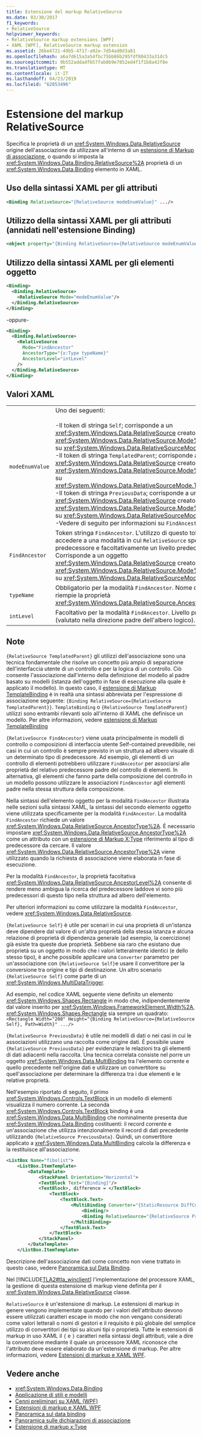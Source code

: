 ```yaml
---
title: Estensione del markup RelativeSource
ms.date: 03/30/2017
f1_keywords:
- RelativeSource
helpviewer_keywords:
- RelativeSource markup extensions [WPF]
- XAML [WPF], RelativeSource markup extension
ms.assetid: 26be4721-49b5-4717-a92e-7d54ad0d3a81
ms.openlocfilehash: a6a7d615a3a54fbc75bb86b295fdf80433a31dc5
ms.sourcegitcommit: 9b552addadfb57fab0b9e7852ed4f1f1b8a42f8e
ms.translationtype: MT
ms.contentlocale: it-IT
ms.lasthandoff: 04/23/2019
ms.locfileid: "62053496"
---
```

# <a name="relativesource-markupextension"></a>Estensione del markup RelativeSource

Specifica le proprietà di un <xref:System.Windows.Data.RelativeSource> origine dell'associazione da utilizzare all'interno di un [estensione di Markup di associazione](binding-markup-extension.md), o quando si imposta la <xref:System.Windows.Data.Binding.RelativeSource%2A> proprietà di un <xref:System.Windows.Data.Binding> elemento in XAML.

## <a name="xaml-attribute-usage"></a>Uso della sintassi XAML per gli attributi

```xml
<Binding RelativeSource="{RelativeSource modeEnumValue}" .../>
```

## <a name="xaml-attribute-usage-nested-within-binding-extension"></a>Utilizzo della sintassi XAML per gli attributi (annidati nell'estensione Binding)

```xml
<object property="{Binding RelativeSource={RelativeSource modeEnumValue} ...}" .../>
```

## <a name="xaml-object-element-usage"></a>Utilizzo della sintassi XAML per gli elementi oggetto

```xml
<Binding>
  <Binding.RelativeSource>
    <RelativeSource Mode="modeEnumValue"/>
  </Binding.RelativeSource>
</Binding>
```

-oppure-

```xml
<Binding>
  <Binding.RelativeSource>
    <RelativeSource
      Mode="FindAncestor"
      AncestorType="{x:Type typeName}"
      AncestorLevel="intLevel"
    />
  </Binding.RelativeSource>
</Binding>
```

## <a name="xaml-values"></a>Valori XAML

|||
|-|-|
|`modeEnumValue`|Uno dei seguenti:<br /><br /> -Il token di stringa `Self`; corrisponde a un <xref:System.Windows.Data.RelativeSource> creato con relativo <xref:System.Windows.Data.RelativeSource.Mode%2A> impostata su <xref:System.Windows.Data.RelativeSourceMode.Self>.<br />-Il token di stringa `TemplatedParent`; corrisponde a un <xref:System.Windows.Data.RelativeSource> creato con relativo <xref:System.Windows.Data.RelativeSource.Mode%2A> impostata su <xref:System.Windows.Data.RelativeSourceMode.TemplatedParent>.<br />-Il token di stringa `PreviousData`; corrisponde a un <xref:System.Windows.Data.RelativeSource> creato con relativo <xref:System.Windows.Data.RelativeSource.Mode%2A> impostata su <xref:System.Windows.Data.RelativeSourceMode.PreviousData>.<br />-Vedere di seguito per informazioni su `FindAncestor` modalità.|
|`FindAncestor`|Token stringa `FindAncestor`. L'utilizzo di questo token consente di accedere a una modalità in cui `RelativeSource` specifica un tipo predecessore e facoltativamente un livello predecessore. Corrisponde a un oggetto <xref:System.Windows.Data.RelativeSource> creato con la proprietà <xref:System.Windows.Data.RelativeSource.Mode%2A> impostata su <xref:System.Windows.Data.RelativeSourceMode.FindAncestor>.|
|`typeName`|Obbligatorio per la modalità `FindAncestor`. Nome di un tipo che riempie la proprietà <xref:System.Windows.Data.RelativeSource.AncestorType%2A>.|
|`intLevel`|Facoltativo per la modalità `FindAncestor`. Livello predecessore (valutato nella direzione padre dell'albero logico).|

## <a name="remarks"></a>Note

`{RelativeSource TemplatedParent}` gli utilizzi dell'associazione sono una tecnica fondamentale che risolve un concetto più ampio di separazione dell'interfaccia utente di un controllo e per la logica di un controllo. Ciò consente l'associazione dall'interno della definizione del modello al padre basato su modelli (istanza dell'oggetto in fase di esecuzione alla quale è applicato il modello). In questo caso, il [estensione di Markup TemplateBinding](templatebinding-markup-extension.md) è in realtà una sintassi abbreviata per l'espressione di associazione seguente: `{Binding RelativeSource={RelativeSource TemplatedParent}}`. `TemplateBinding` o `{RelativeSource TemplatedParent}` utilizzi sono entrambi rilevanti solo all'interno di XAML che definisce un modello. Per altre informazioni, vedere [estensione di Markup TemplateBinding](templatebinding-markup-extension.md)

`{RelativeSource FindAncestor}` viene usata principalmente in modelli di controllo o composizioni di interfaccia utente Self-contained prevedibile, nei casi in cui un controllo è sempre previsto in un struttura ad albero visuale di un determinato tipo di predecessore. Ad esempio, gli elementi di un controllo di elementi potrebbero utilizzare `FindAncestor` per associarsi alle proprietà del relativo predecessore padre del controllo di elementi. In alternativa, gli elementi che fanno parte della composizione del controllo in un modello possono utilizzare le associazioni `FindAncestor` agli elementi padre nella stessa struttura della composizione.

Nella sintassi dell'elemento oggetto per la modalità `FindAncestor` illustrata nelle sezioni sulla sintassi XAML, la sintassi del secondo elemento oggetto viene utilizzata specificamente per la modalità `FindAncestor`. La modalità `FindAncestor` richiede un valore <xref:System.Windows.Data.RelativeSource.AncestorType%2A>. È necessario impostare <xref:System.Windows.Data.RelativeSource.AncestorType%2A> come un attributo con un [estensione di Markup X:Type](../../xaml-services/x-type-markup-extension.md) riferimento al tipo di predecessore da cercare. Il valore <xref:System.Windows.Data.RelativeSource.AncestorType%2A> viene utilizzato quando la richiesta di associazione viene elaborata in fase di esecuzione.

Per la modalità `FindAncestor`, la proprietà facoltativa <xref:System.Windows.Data.RelativeSource.AncestorLevel%2A> consente di rendere meno ambigua la ricerca del predecessore laddove vi sono più predecessori di questo tipo nella struttura ad albero dell'elemento.

Per ulteriori informazioni su come utilizzare la modalità `FindAncestor`, vedere <xref:System.Windows.Data.RelativeSource>.

`{RelativeSource Self}` è utile per scenari in cui una proprietà di un'istanza deve dipendere dal valore di un'altra proprietà della stessa istanza e alcuna relazione di proprietà di dipendenza generale (ad esempio, la coercizione) già esiste tra queste due proprietà. Sebbene sia raro che esistano due proprietà su un oggetto in modo che i valori letteralmente identici (e dello stesso tipo), è anche possibile applicare una `Converter` parametro per un'associazione con `{RelativeSource Self}`e usare il convertitore per la conversione tra origine e tipi di destinazione. Un altro scenario `{RelativeSource Self}` come parte di un <xref:System.Windows.MultiDataTrigger>.

Ad esempio, nel codice XAML seguente viene definito un elemento <xref:System.Windows.Shapes.Rectangle> in modo che, indipendentemente dal valore inserito per <xref:System.Windows.FrameworkElement.Width%2A>, <xref:System.Windows.Shapes.Rectangle> sia sempre un quadrato: `<Rectangle Width="200" Height="{Binding RelativeSource={RelativeSource Self}, Path=Width}" .../>`

`{RelativeSource PreviousData}` è utile nei modelli di dati o nei casi in cui le associazioni utilizzano una raccolta come origine dati. È possibile usare `{RelativeSource PreviousData}` per evidenziare le relazioni tra gli elementi di dati adiacenti nella raccolta. Una tecnica correlata consiste nel porre un oggetto <xref:System.Windows.Data.MultiBinding> tra l'elemento corrente e quello precedente nell'origine dati e utilizzare un convertitore su quell'associazione per determinare la differenza tra i due elementi e le relative proprietà.

Nell'esempio riportato di seguito, il primo <xref:System.Windows.Controls.TextBlock> in un modello di elementi visualizza il numero corrente. La seconda <xref:System.Windows.Controls.TextBlock> binding è una <xref:System.Windows.Data.MultiBinding> che nominalmente presenta due <xref:System.Windows.Data.Binding> costituenti: il record corrente e un'associazione che utilizza intenzionalmente il record di dati precedente utilizzando `{RelativeSource PreviousData}`. Quindi, un convertitore applicato a <xref:System.Windows.Data.MultiBinding> calcola la differenza e la restituisce all'associazione.

```xml
<ListBox Name="fibolist">
    <ListBox.ItemTemplate>
        <DataTemplate>
            <StackPanel Orientation="Horizontal">
            <TextBlock Text="{Binding}"/>
            <TextBlock>, difference = </TextBlock>
                <TextBlock>
                    <TextBlock.Text>
                        <MultiBinding Converter="{StaticResource DiffConverter}">
                            <Binding/>
                            <Binding RelativeSource="{RelativeSource PreviousData}"/>
                        </MultiBinding>
                    </TextBlock.Text>
                </TextBlock>
            </StackPanel>
        </DataTemplate>
    </ListBox.ItemTemplate>
```

Descrizione dell'associazione dati come concetto non viene trattato in questo caso, vedere [Panoramica sul Data Binding](../data/data-binding-overview.md).

Nel [!INCLUDE[TLA2#tla_winclient](../../../../includes/tla2sharptla-winclient-md.md)] l'implementazione del processore XAML, la gestione di questa estensione di markup viene definita per il <xref:System.Windows.Data.RelativeSource> classe.

`RelativeSource` è un'estensione di markup. Le estensioni di markup in genere vengono implementate quando per i valori dell'attributo devono essere utilizzati caratteri escape in modo che non vengano considerati come valori letterali o nomi di gestori e il requisito è più globale del semplice utilizzo di convertitori dei tipi su alcuni tipi o proprietà. Tutte le estensioni di markup in uso XAML il `{` e `}` caratteri nella sintassi degli attributi, vale a dire la convenzione mediante il quale un processore XAML riconosce che l'attributo deve essere elaborato da un'estensione di markup. Per altre informazioni, vedere [Estensioni di markup e XAML WPF](markup-extensions-and-wpf-xaml.md).

## <a name="see-also"></a>Vedere anche

- <xref:System.Windows.Data.Binding>
- [Applicazione di stili e modelli](../controls/styling-and-templating.md)
- [Cenni preliminari su XAML (WPF)](xaml-overview-wpf.md)
- [Estensioni di markup e XAML WPF](markup-extensions-and-wpf-xaml.md)
- [Panoramica sul data binding](../data/data-binding-overview.md)
- [Panoramica sulle dichiarazioni di associazione](../data/binding-declarations-overview.md)
- [Estensione di markup x:Type](../../xaml-services/x-type-markup-extension.md)
